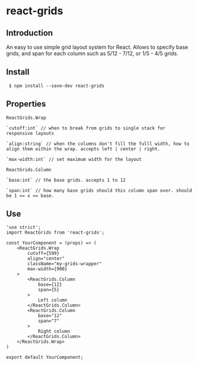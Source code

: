 # react-grids

## Introduction

An easy to use simple grid layout system for React. Allows to specify base grids, and span for each column such as 5/12 - 7/12, or 1/5 - 4/5 grids.

## Install

` $ npm install --save-dev react-grids`

## Properties

`ReactGrids.Wrap`

    `cutoff:int` // when to break from grids to single stack for responsive layouts

    `align:string` // when the columns don't fill the fulll width, how to align them within the wrap. accepts left | center | right.

    `max-width:int` // set maximum width for the layout

`ReactGrids.Column`

    `base:int` // the base grids. accepts 1 to 12

    `span:int` // how many base grids should this column span over. should be 1 <= x <= base.

## Use

```
'use strict';
import ReactGrids from 'react-grids';

const YourComponent = (props) => (
    <ReactGrids.Wrap
        cutoff={599}
        align="center"
        className="my-grids-wrapper"
        max-width={900}
    >
        <ReactGrids.Column
            base={12}
            span={5}
        >
            Left column
        </ReactGrids.Column>
        <ReactGrids.Column
            base="12" 
            span="7"
        >
            Right column
        </ReactGrids.Column>
    </ReactGrids.Wrap>
)

export default YourComponent;
```
